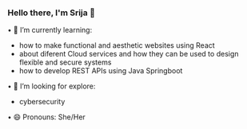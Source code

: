 ### Hello there, I'm Srija  👋

• 🌱 I’m currently learning:
- how to make functional and aesthetic websites using React
- about diferent Cloud services and how they can be used to design flexible and secure systems
- how to develop REST APIs using Java Springboot

• 🤔 I’m looking for explore:
- cybersecurity

• 😄 Pronouns: She/Her <br />


<!--
**Srija-Mukh/srija-mukh** is a ✨ _special_ ✨ repository because its `README.md` (this file) appears on your GitHub profile.

Here are some ideas to get you started:

- 🔭 I’m currently working on ...
- 🌱 I’m currently learning 
- 👯 I’m looking to collaborate on ...
- 🤔 I’m looking for help with ...
- 💬 Ask me about ...
- 📫 How to reach me: ...
- 😄 Pronouns: ...
- ⚡ Fun fact: ...
-->
